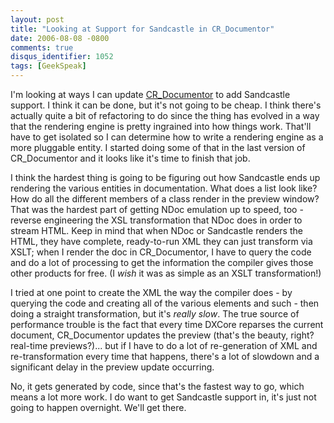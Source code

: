 ```yaml
---
layout: post
title: "Looking at Support for Sandcastle in CR_Documentor"
date: 2006-08-08 -0800
comments: true
disqus_identifier: 1052
tags: [GeekSpeak]
---
```

I'm looking at ways I can update
[CR\_Documentor](/archive/2004/11/15/cr_documentor---the-documentor-plug-in-for-dxcore.aspx)
to add Sandcastle support. I think it can be done, but it's not going to
be cheap. I think there's actually quite a bit of refactoring to do
since the thing has evolved in a way that the rendering engine is pretty
ingrained into how things work. That'll have to get isolated so I can
determine how to write a rendering engine as a more pluggable entity. I
started doing some of that in the last version of CR\_Documentor and it
looks like it's time to finish that job.
 
 I think the hardest thing is going to be figuring out how Sandcastle
ends up rendering the various entities in documentation. What does a
list look like? How do all the different members of a class render in
the preview window? That was the hardest part of getting NDoc emulation
up to speed, too - reverse engineering the XSL transformation that NDoc
does in order to stream HTML. Keep in mind that when NDoc or Sandcastle
renders the HTML, they have complete, ready-to-run XML they can just
transform via XSLT; when I render the doc in CR\_Documentor, I have to
query the code and do a lot of processing to get the information the
compiler gives those other products for free. (I *wish* it was as simple
as an XSLT transformation!)
 
 I tried at one point to create the XML the way the compiler does - by
querying the code and creating all of the various elements and such -
then doing a straight transformation, but it's *really slow*. The true
source of performance trouble is the fact that every time DXCore
reparses the current document, CR\_Documentor updates the preview
(that's the beauty, right? real-time previews?)... but if I have to do a
lot of re-generation of XML and re-transformation every time that
happens, there's a lot of slowdown and a significant delay in the
preview update occurring.
 
 No, it gets generated by code, since that's the fastest way to go,
which means a lot more work. I do want to get Sandcastle support in,
it's just not going to happen overnight. We'll get there.
